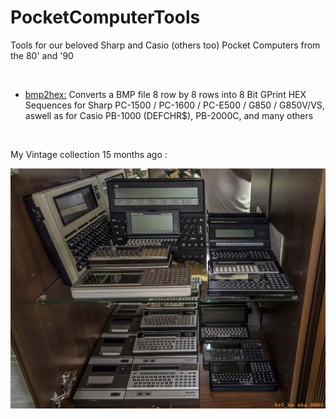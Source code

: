 # PocketComputerTools
Tools for our beloved Sharp and Casio (others too) Pocket Computers from the 80' and '90

<br>

- <a href="https://github.com/hwreverse/PocketComputerTools/tree/master/bmp2hex">bmp2hex:</a> Converts a BMP file 8 row by 8 rows into 8 Bit GPrint HEX Sequences for Sharp PC-1500 / PC-1600 / PC-E500 / G850 / G850V/VS,  aswell as for Casio PB-1000 (DEFCHR$), PB-2000C, and many others

<br>

My Vintage collection 15 months ago :

![Vintage Calculator Collection](img/lab.jpg)
